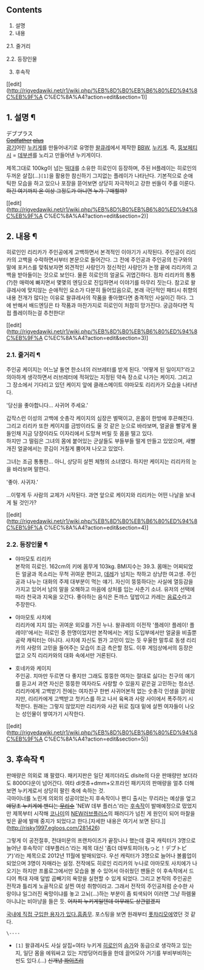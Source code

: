 ## Contents

    

1. 설명 
2. 내용 
    

2.1. 줄거리

2.2. 등장인물

3. 후속작 

[[edit](http://rigvedawiki.net/r1/wiki.php/%EB%8D%B0%EB%B6%80%ED%94%8C%EB%9F%A
C%EC%8A%A4?action=edit&section=1)]

## 1. 설명 ¶

デブプラス  
<del>[Godfather](%EB%8C%80%EB%B6%80.md)
[plus](%EB%9F%AC%EB%B8%8C%20%ED%94%8C%EB%9F%AC%EC%8A%A4.md)</del>  
[광기](%EA%B4%91%EA%B8%B0.md)어린 [누키게](%EB%88%84%ED%82%A4%EA%B2%8C.md)를
만들어내기로 유명한 [왈큐레](%EC%99%88%ED%81%90%EB%A0%88.md)에서 제작한 [BBW](BBW.md),
[누키게](%EB%88%84%ED%82%A4%EA%B2%8C.md). 즉,
[뚱보](%EB%9A%B1%EB%B3%B4.md)[페티시](%ED%8E%98%ED%8B%B0%EC%8B%9C.md) =
[데부센](%EB%8D%B0%EB%B6%80%EC%84%BC.md)를 노리고 만들어낸 누키게이다.

  

제목그대로 100kg이 넘는 [떡대](%EB%96%A1%EB%8C%80.md)를 소유한 히로인이 등장하며, 주된 H플레이는 히로인의
두꺼운 살집(...)`[1]`을 활용한 참신하기 그지없는 플레이가 나타난다. 기본적으로 순애틱한 모습을 하고 있으나 포장을 뜯어보면 상당히
자극적이고 강한 씬들이 주를 이룬다. <del>하긴 여기까지 온 이상 그정도가 아니면 누가 구매할까?</del>

  

[[edit](http://rigvedawiki.net/r1/wiki.php/%EB%8D%B0%EB%B6%80%ED%94%8C%EB%9F%A
C%EC%8A%A4?action=edit&section=2)]

## 2. 내용 ¶

히로인인 리리카가 주인공에게 고백하면서 본격적인 이야기가 시작된다. 주인공이 리리카의 고백을 수락하면서부터 본문으로 들어간다. 그 전에
주인공과 주인공의 친구와의 말에 포커스를 맞춰보자면 외견적인 사랑인가 정신적인 사랑인가 논쟁 끝에 리리카의 고백을 받아들이는 것으로 보인다.
물론 히로인의 얼굴도 귀엽긴하다. 점차 리리카의 통통(?)한 매력에 빠지면서 몇몇의 엔딩으로 진입하면서 이야기를 마무리 짓는다. 참고로
왈큐레사에 맞지않는 순애적인 요소가 다분히 들어있음으로, 본래 극단적인 패티시 취향의 내용 전개가 많다는 이유로 왈큐레사의 작품을 좋아했다면
충격적인 사실이긴 하다. 그에 반해서 배드엔딩은 타 작품과 마찬가지로 히로인이 처참히 망가진다. 궁금하다면 직접 플레이하는걸 추천한다!

  

[[edit](http://rigvedawiki.net/r1/wiki.php/%EB%8D%B0%EB%B6%80%ED%94%8C%EB%9F%A
C%EC%8A%A4?action=edit&section=3)]

### 2.1. 줄거리 ¶

주인공 케이지는 어느날 돌연 한소녀의 러브레터를 받게 된다. '어떻게 된 일이지?'라고 의아하게 생각하면서 러브레터에 적혀있는 지정된 약속
장소로 나가는 케이지. 그리고 그 장소에서 기다리고 있던 케이지 앞에 클래스메이트 야마모토 리리카가 모습을 나타낸다.

  

'당신을 좋아합니다... 사귀어 주세요.'

  

갑작스런 이성의 고백에 숫총각 케이지의 심장은 벌떡이고, 온몸이 한방에 후끈해진다. 그리고 리리카 또한 케이지를 금방이라도 울 것 같은
눈으로 바라보며, 얼굴을 빨갛게 물들인채 지금 당장이라도 이자리에서 도망쳐 버릴 듯 몸을 떨고 있다.  
하지만 그 떨림은 그녀의 몸에 붙어있는 군살들도 부들부들 떨게 만들고 있었으며, 새빨개진 얼굴에서는 콧김이 거칠게 뿜어져 나오고 있었다.

  

그녀는 조금 통통한... 아니, 상당히 살찐 체형의 소녀였다. 하지만 케이지는 리리카의 눈을 바라보며 말한다.

  

'좋아. 사귀자.'

  

...이렇게 두 사람의 교제가 시작된다. 과연 앞으로 케이지와 리리카는 어떤 나날을 보내게 될 것인가?

  

[[edit](http://rigvedawiki.net/r1/wiki.php/%EB%8D%B0%EB%B6%80%ED%94%8C%EB%9F%A
C%EC%8A%A4?action=edit&section=4)]

### 2.2. 등장인물 ¶

  * 야마모토 리리카  
본작의 히로인. 162cm의 키에 몸무게 103kg. BMI지수는 39.3. 몸매는 어찌되었든 얼굴과 목소리는 무척 귀여운 편이고,
[데레](%EB%8D%B0%EB%A0%88.md)가 넘치는 착하고 상냥한 여고생. 주인공과 나누는 대화의 주제 대부분이 먹는 얘기.
자신이 뚱뚱하다는 사실에 열등감을 가지고 있어서 남의 말을 오해하고 마음에 상처를 입는 사춘기 소녀. 유저의 선택에 따라 천국과 지옥을
오간다. 좋아하는 음식은 돈까스 덮밥이고 카레는 [음료수](%EC%9D%8C%EB%A3%8C%EC%88%98.md)라고 주장한다.  

  * 야마모토 사치에  
리리카에 지지 않는 귀여운 외모를 가진 누나. 왈큐레의 이전작 '플레이! 플레이! 플레이!'에서는 히로인 중 한명이었지만 본작에서는 게임
도입부에서만 얼굴을 비출뿐 공략 캐릭터는 아니다. 사치에 자신도 뭔가 고민이 있는 듯 우울한 말투로 동생 리리카의 사랑의 고민을 들어주는
모습이 조금 측은할 정도. 이후 게임상에서의 등장은 없고 오직 리리카와의 대화 속에서만 거론된다.  

  * 호네카와 케이지  
주인공. 치마만 두르면 다 좋지만 그래도 뚱뚱한 여자는 절대로 싫다는 친구의 얘기를 듣고서 과연 자신은 뚱뚱한 여자라도 사랑할 수 있을지
같은걸 고민하는 청소년. 리리카에게 고백받기 전에는 여자친구 한번 사귀어본적 없는 숫총각 인생을 걸어왔지만, 리리카에게 고백받고 첫키스를
하고 나서 육욕과 사랑 사이에서 폭주하기 시작한다. 원래는 그렇지 않았지만 리리카와 사귄 뒤로 침대 밑에 살찐 여자들이 나오는 성인물이
쌓여가기 시작한다.  

[[edit](http://rigvedawiki.net/r1/wiki.php/%EB%8D%B0%EB%B6%80%ED%94%8C%EB%9F%A
C%EC%8A%A4?action=edit&section=5)]

## 3. 후속작 ¶

판매량은 의외로 꽤 팔렸다. 패키지판은 일단 제끼더라도 dlsite의 다운 판매량만 보더라도 8000다운이 넘어간다. 여타
dl겟츄+dmm+오프라인 패키지의 판매량을 얼추 더해보면 누키게로서 상당히 팔린 축에 속하는 것.  
극마이너를 노린게 의외의 성공이었는지 후속작이나 팬디 출시는 무리라는 예상을 엎고 <del>애당초 누키게에 팬디는
[무리수](%EB%AC%B4%EB%A6%AC%EC%88%98.md)</del> 'NEW 데부 플러스'라는
[후속작](%ED%9B%84%EC%86%8D%EC%9E%91.md)이 발매예정으로 떴었지만 제목부터 시작해
[코나미](%EC%BD%94%EB%82%98%EB%AF%B8.md)의 [NEW러브플러스](NEW%20%EB%9F%AC%EB%B8%8C%ED%94%8C%EB%9F%AC%EC%8A%A4.md)의 패러디가 넘친 게
원인이 되어 마찰을 빚은 끝에 발매 중지가 되었다고 한다.[자세한 내용은 여기서 보면
된다.]](http://risky1997.egloos.com/281426)

  

그렇게 이 공전절후, 전대미문의 프랜차이즈가 끝장나나 했는데 결국 캐릭터가 3명으로 늘어난 후속작이' 데부플러스'라는 제목 대신 '좀더
데부토피아(もっと！デブトピア)'라는 제목으로 2012년 11월에 발매되었다. 우선 캐릭터가 3명으로 늘어나 볼륨업이 되었으며 3명이 자매라는
설정. 전작에도 히로인 리리카의 누나로 야마모토 사치에가 나오기는 하지만 프롤로그에서만 모습을 볼 수 있어서 아쉬웠던 팬들은 이 후속작에서
드디어 특대 자매 덮밥 곱빼기의 욕망을 실현할 수 있게 되었다. 그리고 본작의 주인공은 전작과 틀리게 노골적으로 살찐 여성 취향이라고.
그래서 전작의 주인공처럼 순수한 사랑이냐 일그러진 욕망이냐를 놓고 고뇌(…)하는 부분이 좀 퇴색되어 이러면 그냥 하렘물 아니냐는 비아냥을
들은 듯. <del>어차피 누키게일텐데 아무래도 상관없겠지</del>

  

[국내에 직접 구입한 용자가 있다.](http://otaku97.egloos.com/5153661/)[흠좀무](%ED%9D%A0%EC%A2%80%EB%AC%B4.md). 포스팅을 보면 원래부터
[폿챠리](BBW.md)[모에](%EB%AA%A8%EC%97%90.md)였던 것 같다.

  

`\----`

  * `[1]` 왈큐레사도 사실 살집=여타 누키게 [히로인](%ED%9E%88%EB%A1%9C%EC%9D%B8.md)의 [슴가](%EC%8A%B4%EA%B0%80.md)와 동급으로 생각하고 있는지, 일단 몸을 에워싸고 있는 지방덩어리들을 한데 끌어모아 거기를 부비부비하는 씬도 있다.(...) <del>신개념 [파이즈리](%ED%8C%8C%EC%9D%B4%EC%A6%88%EB%A6%AC.md)</del>

